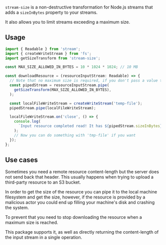 `stream-size` is a non-destructive transformation for Node.js streams that adds a `sizeInBytes` property to your streams.

It also allows you to limit streams exceeding a maximum size.

## Usage

```ts
import { Readable } from 'stream';
import { createWriteStream } from 'fs';
import getSizeTransform from 'stream-size';

const MAX_SIZE_ALLOWED_IN_BYTES = 10 * 1024 * 1024; // 10 MB

const downloadResource = (resourceInputStream: Readable) => {
  // Note that no maximum size is required, if you don't pass a value the stream won't be limited.
  const pipedStream = resourceInputStream.pipe(
    getSizeTransform(MAX_SIZE_ALLOWED_IN_BYTES),
  );

  const localFileWriteStream = createWriteStream('temp-file');
  pipedStream.pipe(localFileWriteStream);

  localFileWriteStream.on('close', () => {
    console.log(
      `Input resource completed read! It has ${pipedStream.sizeInBytes} bytes.`,
    );
    // Now you can do something with 'tmp-file' if you want
  });
};
```

## Use cases

Sometimes you need a remote resource content-length but the server does not send back that header.
This usually happens when trying to upload a third-party resource to an S3 bucket.

In order to get the size of the resource you can pipe it to the local machine filesystem and get the size, however, if the resource is provided by a malicious actor you could end up filling your machine's disk and crashing the system.

To prevent that you need to stop downloading the resource when a maximum size is reached.

This package supports it, as well as directly returning the content-length of the input stream in a single operation.
